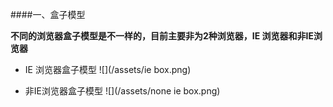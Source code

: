 

####一、盒子模型 

**不同的浏览器盒子模型是不一样的，目前主要非为2种浏览器，IE 浏览器和非IE浏览器**

- IE 浏览器盒子模型
![](/assets/ie box.png)


- 非IE浏览器盒子模型
![](/assets/none ie box.png)



